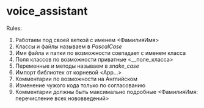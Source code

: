 # voice_assistant

Rules:
1) Работаем под своей веткой с именем <ФамилияИмя>
2) Классы и файлы называем в *PascalCase*
3) Имя файла и папки по возможности совпадает с именем класса
4) Поля классов по возможности приватные <__поле_класса>
5) Переменные и методы называем в *snake_case*
6) Импорт библиотек от корневой <App...>
7) Комментарии по возможности на Английском
8) Изменение чужого кода только по согласованию
9) Комментарии должны быть максимально подробные <ФамилияИмя: перечисление всех нововведений>
